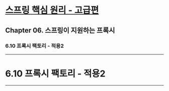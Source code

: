 # <a href = "../README.md" target="_blank">스프링 핵심 원리 - 고급편</a>
## Chapter 06. 스프링이 지원하는 프록시
### 6.10 프록시 팩토리 - 적용2

---

# 6.10 프록시 팩토리 - 적용2

---
